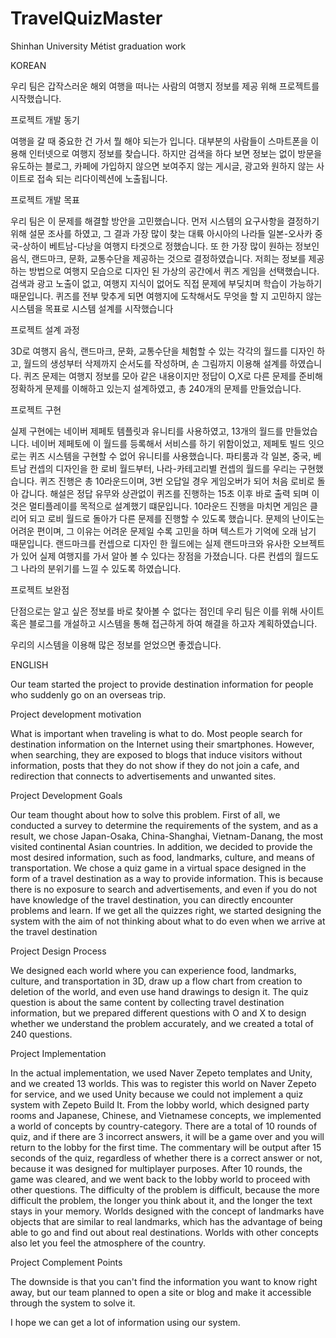 # TravelQuizMaster
Shinhan University Métist graduation work

KOREAN

우리 팀은 갑작스러운 해외 여행을 떠나는 사람의 여행지 정보를 제공 위해 프로젝트를 시작했습니다.

프로젝트 개발 동기

여행을 갈 때 중요한 건 가서 뭘 해야 되는가 입니다. 대부분의 사람들이 스마트폰을 이용해 인터넷으로 여행지 정보를 찾습니다. 하지만 검색을 하다 보면 정보는 없이 방문을 유도하는 블로그, 카페에 가입하지 않으면 보여주지 않는 게시글, 광고와 원하지 않는 사이트로 접속 되는 리다이렉션에 노출됩니다.

프로젝트 개발 목표

우리 팀은 이 문제를 해결할 방안을 고민했습니다.
먼저 시스템의 요구사항을 결정하기 위해 설문 조사를 하였고, 그 결과  가장 많이 찾는 대륙 아시아의 나라들 일본-오사카 중국-상하이 베트남-다낭을 여행지 타겟으로 정했습니다. 또 한 가장 많이 원하는 정보인 음식, 랜드마크, 문화, 교통수단을 제공하는 것으로 결정하였습니다.
저희는 정보를 제공하는 방법으로 여행지 모습으로 디자인 된 가상의 공간에서 퀴즈 게임을 선택했습니다. 검색과 광고 노출이 없고, 여행지 지식이 없어도 직접 문제에 부딪치며 학습이 가능하기 때문입니다. 퀴즈를 전부 맞추게 되면 여행지에 도착해서도 무엇을 할 지 고민하지 않는 시스템을 목표로 시스템 설계를 시작했습니다

프로젝트 설계 과정

3D로 여행지 음식, 랜드마크, 문화, 교통수단을 체험할 수 있는 각각의 월드를 디자인 하고, 월드의 생성부터 삭제까지 순서도를 작성하며, 손 그림까지 이용해 설계를 하였습니다. 퀴즈 문제는 여행지 정보를 모아 같은 내용이지만 정답이 O,X로 다른 문제를 준비해 정확하게 문제를 이해하고 있는지 설계하였고, 총 240개의 문제를 만들었습니다.

프로젝트 구현

실제 구현에는 네이버 제페토 템플릿과 유니티를 사용하였고, 13개의 월드를 만들었습니다. 네이버 제페토에 이 월드를 등록해서 서비스를 하기 위함이었고, 제페토 빌드 잇으로는 퀴즈 시스템을 구현할 수 없어 유니티를 사용했습니다.
파티룸과 각 일본, 중국, 베트남 컨셉의 디자인을 한 로비 월드부터, 나라-카테고리별 컨셉의 월드를 우리는 구현했습니다.
퀴즈 진행은 총 10라운드이며, 3번 오답일 경우 게임오버가 되어 처음 로비로 돌아 갑니다. 해설은 정답 유무와 상관없이 퀴즈를 진행하는 15초 이후 바로 출력 되며 이것은 멀티플레이를 목적으로 설계했기 떄문입니다. 10라운드 진행을 마치면 게임은 클리어 되고 로비 월드로 돌아가 다른 문제를 진행할 수 있도록 했습니다.
문제의 난이도는 어려운 편이며, 그 이유는 어려운 문제일 수록 고민을 하며 텍스트가 기억에 오래 남기 때문입니다.
랜드마크를 컨셉으로 디자인 한 월드에는 실제 랜드마크와 유사한 오브젝트가 있어 실제 여행지를 가서 알아 볼 수 있다는 장점을 가졌습니다. 다른 컨셉의 월드도 그 나라의 분위기를 느낄 수 있도록 하였습니다. 

프로젝트 보완점

단점으로는 알고 싶은 정보를 바로 찾아볼 수 없다는 점인데 우리 팀은 이를 위해 사이트 혹은 블로그를 개설하고 시스템을 통해 접근하게 하여 해결을 하고자 계획하였습니다.

우리의 시스템을 이용해 많은 정보를 얻었으면 좋겠습니다.

ENGLISH

Our team started the project to provide destination information for people who suddenly go on an overseas trip.

Project development motivation

What is important when traveling is what to do. Most people search for destination information on the Internet using their smartphones. However, when searching, they are exposed to blogs that induce visitors without information, posts that they do not show if they do not join a cafe, and redirection that connects to advertisements and unwanted sites.

Project Development Goals

Our team thought about how to solve this problem.
First of all, we conducted a survey to determine the requirements of the system, and as a result, we chose Japan-Osaka, China-Shanghai, Vietnam-Danang, the most visited continental Asian countries. In addition, we decided to provide the most desired information, such as food, landmarks, culture, and means of transportation.
We chose a quiz game in a virtual space designed in the form of a travel destination as a way to provide information. This is because there is no exposure to search and advertisements, and even if you do not have knowledge of the travel destination, you can directly encounter problems and learn. If we get all the quizzes right, we started designing the system with the aim of not thinking about what to do even when we arrive at the travel destination

Project Design Process

We designed each world where you can experience food, landmarks, culture, and transportation in 3D, draw up a flow chart from creation to deletion of the world, and even use hand drawings to design it. The quiz question is about the same content by collecting travel destination information, but we prepared different questions with O and X to design whether we understand the problem accurately, and we created a total of 240 questions.

Project Implementation

In the actual implementation, we used Naver Zepeto templates and Unity, and we created 13 worlds. This was to register this world on Naver Zepeto for service, and we used Unity because we could not implement a quiz system with Zepeto Build It.
From the lobby world, which designed party rooms and Japanese, Chinese, and Vietnamese concepts, we implemented a world of concepts by country-category.
There are a total of 10 rounds of quiz, and if there are 3 incorrect answers, it will be a game over and you will return to the lobby for the first time. The commentary will be output after 15 seconds of the quiz, regardless of whether there is a correct answer or not, because it was designed for multiplayer purposes. After 10 rounds, the game was cleared, and we went back to the lobby world to proceed with other questions.
The difficulty of the problem is difficult, because the more difficult the problem, the longer you think about it, and the longer the text stays in your memory.
Worlds designed with the concept of landmarks have objects that are similar to real landmarks, which has the advantage of being able to go and find out about real destinations. Worlds with other concepts also let you feel the atmosphere of the country. 

Project Complement Points

The downside is that you can't find the information you want to know right away, but our team planned to open a site or blog and make it accessible through the system to solve it.

I hope we can get a lot of information using our system.

